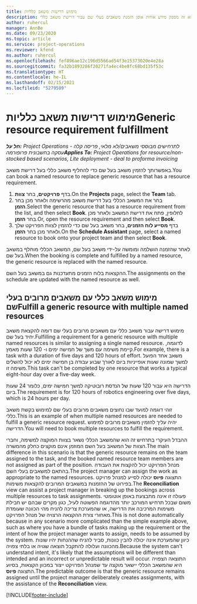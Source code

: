 ```yaml
---
title: מימוש דרישות משאב כלליות
description: נושא זה מספק מידע אודות אופן הזמנת משאבים בעלי שם עבור דרישת משאב כללי.
author: ruhercul
manager: AnnBe
ms.date: 09/23/2020
ms.topic: article
ms.service: project-operations
ms.reviewer: kfend
ms.author: ruhercul
ms.openlocfilehash: fef896ae12c196d5566ad54f3e15373020e4e28a
ms.sourcegitcommit: fa32b1893286f20271fa4ec4be8fc68bd135f53c
ms.translationtype: HT
ms.contentlocale: he-IL
ms.lasthandoff: 02/15/2021
ms.locfileid: "5279589"
---
```

# <a name="generic-resource-requirement-fulfillment"></a><span data-ttu-id="1fb14-103">מימוש דרישות משאב כלליות</span><span class="sxs-lookup"><span data-stu-id="1fb14-103">Generic resource requirement fulfillment</span></span>

<span data-ttu-id="1fb14-104">_**חל על:** Project Operations לתרחישים מבוססי משאבים/לא מלאי, פריסה קלה - עסקה בחשבונית פרופורמה_</span><span class="sxs-lookup"><span data-stu-id="1fb14-104">_**Applies To:** Project Operations for resource/non-stocked based scenarios, Lite deployment - deal to proforma invoicing_</span></span>

<span data-ttu-id="1fb14-105">באפשרותך להזמין משאב בעל שם כדי להחליף משאב כללי בעל דרישת משאב.</span><span class="sxs-lookup"><span data-stu-id="1fb14-105">You can book a named resource to replace generic resource that has a resource requirement.</span></span>

1. <span data-ttu-id="1fb14-106">בדף **פרויקטים**, בחר **צוות**.</span><span class="sxs-lookup"><span data-stu-id="1fb14-106">On the **Projects** page, select the **Team** tab.</span></span>
2. <span data-ttu-id="1fb14-107">בחר את המשאב הכללי בעל דרישת משאב מהרשימה ולאחר מכן בחר **הזמן**.</span><span class="sxs-lookup"><span data-stu-id="1fb14-107">Select the generic resource that has a resource requirement from the list, and then select **Book**.</span></span> <span data-ttu-id="1fb14-108">לחלופין, פתח את דרישת המשאב ולאחר מכן בחר **הזמן**.</span><span class="sxs-lookup"><span data-stu-id="1fb14-108">Or, open the resource requirement and then select **Book**.</span></span>
3. <span data-ttu-id="1fb14-109">בדף **מסייע לוח הזמנים**, בחר משאב בעל שם כדי להזמין לצוות הפרויקט שלך ולאחר מכן בחר **הזמן**.</span><span class="sxs-lookup"><span data-stu-id="1fb14-109">On the **Schedule Assistant** page, select a named resource to book onto your project team and then select **Book**.</span></span>

<span data-ttu-id="1fb14-110">לאחר שהזמנה הושלמה ומומשה על-ידי משאב בעל שם, המשאב הכללי מוחלף במשאב בעל שם.</span><span class="sxs-lookup"><span data-stu-id="1fb14-110">When the booking is complete and fulfilled by a named resource, the generic resource is replaced with the named resource.</span></span>

<span data-ttu-id="1fb14-111">ההקצאות בלוח הזמנים מתעדכנות גם במשאב בעל השם.</span><span class="sxs-lookup"><span data-stu-id="1fb14-111">The assignments on the schedule are updated with the named resource as well.</span></span>

## <a name="fulfill-a-generic-resource-with-multiple-named-resources"></a><span data-ttu-id="1fb14-112">מימוש משאב כללי עם משאבים מרובים בעלי שם</span><span class="sxs-lookup"><span data-stu-id="1fb14-112">Fulfill a generic resource with multiple named resources</span></span>
<span data-ttu-id="1fb14-113">מימוש דרישה עבור משאב כללי עם משאבים מרובים בעלי שם דומה להקצאת משאב יחיד בעל שם.</span><span class="sxs-lookup"><span data-stu-id="1fb14-113">Fulfilling a requirement for a generic resource with multiple named resources is similar to assigning a single named resource.</span></span> <span data-ttu-id="1fb14-114">לדוגמה, קיימת משימה עם משך של חמישה ימים ו- 120 שעות מאמץ.</span><span class="sxs-lookup"><span data-stu-id="1fb14-114">For example, there is a task with a duration of five days and 120 hours of effort.</span></span> <span data-ttu-id="1fb14-115">משאב אחד הפועל למשך שמונה שעות אופייניות ביום לאורך שבוע עבודה בן חמישה ימים לא יכול להשלים משימה זו.</span><span class="sxs-lookup"><span data-stu-id="1fb14-115">This task can't be completed by one resource that works a typical eight-hour day over a five-day week.</span></span> 

<span data-ttu-id="1fb14-116">הדרישה היא עבור 120 שעות של הנדסת רובוטיקה למשך חמישה ימים, כלומר 24 שעות ביום.</span><span class="sxs-lookup"><span data-stu-id="1fb14-116">The requirement is for 120 hours of robotics engineering over five days, which is 24 hours per day.</span></span>

<span data-ttu-id="1fb14-117">זוהי דוגמה למועד שבו נחוצים משאבים מרובים בעלי שם למימוש בקשת משאב כללי.</span><span class="sxs-lookup"><span data-stu-id="1fb14-117">This is an example of when multiple named resources are needed to fulfill a generic resource request.</span></span> <span data-ttu-id="1fb14-118">יהיה עליך להזמין משאבים מרובים למימוש הדרישה.</span><span class="sxs-lookup"><span data-stu-id="1fb14-118">You will need to book multiple resources to fulfill the requirement.</span></span>

<span data-ttu-id="1fb14-119">ההבדל העיקרי בתרחיש זה הוא שהמשאב הכללי נשאר בצוות המוקצה למשימה, וחברי הצוות של המשאב בעל השם המוזמן אינם מוקצים כחלק מהמשרה.</span><span class="sxs-lookup"><span data-stu-id="1fb14-119">The main difference in this scenario is that the generic resource remains on the team assigned to the task, and the booked named resource team members are not assigned as part of the position.</span></span> <span data-ttu-id="1fb14-120">מנהל הפרויקט יכול להקצות את העבודה בהתאם למשאבים בעלי השם.</span><span class="sxs-lookup"><span data-stu-id="1fb14-120">The project manager can assign the work as appropriate to the named resources.</span></span> <span data-ttu-id="1fb14-121">התצוגה **פיוס** יכולה לסייע למנהל פרויקט בפירוט של ההזמנות במשאבים המרובים להקצאות משימות.</span><span class="sxs-lookup"><span data-stu-id="1fb14-121">The **Reconciliation** view can assist a project manager in breaking up the bookings across multiple resources to task assignments.</span></span> <span data-ttu-id="1fb14-122">פעולה זו אינה מתבצעת באופן אוטומטי משום שבכל תרחיש המורכב יותר מהדוגמה הפשוטה לעיל, כגון מקרים שבהם יש חבילת משימות המרכיבה את הדרישה, או שהמערכת צריכה להניח מהי הכוונה שעומדת מאחורי צורת ההקצאה הרצויה של מנהל הפרויקט.</span><span class="sxs-lookup"><span data-stu-id="1fb14-122">This is not done automatically because in any scenario more complicated than the simple example above, such as where you have a bundle of tasks making up the requirement or the intent of how the project manager wants to assign, needs to be assumed by the system.</span></span> <span data-ttu-id="1fb14-123">כיוון שהמערכת אינה יכולה להבין כוונות, סביר להניח שההנחות יהיו שונות מהכוונה ועלולה להתקבל תוצאה שגויה או בלתי צפויה.</span><span class="sxs-lookup"><span data-stu-id="1fb14-123">Because the system can't understand intent, it's likely that the assumptions will be different than intended and an incorrect or unpredictable result will occur.</span></span> <span data-ttu-id="1fb14-124">התוצאה הצפויה היא שהמשאב הכללי יישאר מוקצה עד שמנהל הפרויקט ייצור במכוון הקצאות, בסיוע התצוגה **פיוס**.</span><span class="sxs-lookup"><span data-stu-id="1fb14-124">The predictable outcome is that the generic resource remains assigned until the project manager deliberately creates assignments, with the assistance of the **Reconciliation** view.</span></span>




[!INCLUDE[footer-include](../includes/footer-banner.md)]